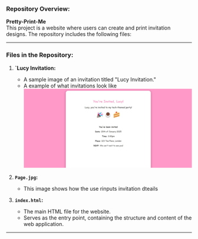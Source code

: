 

### **Repository Overview:**
**Pretty-Print-Me**  
This project is a website where users can create and print invitation designs. The repository includes the following files:

---

### **Files in the Repository:**

1. **`Lucy Invitation:**
   - A sample image of an invitation titled "Lucy Invitation."
   - A example of what invitations look like
 ![Lucy Invitation Example](Lucy%20Invitation.jpg)

2. **`Page.jpg`:**
   - This image shows how the use rinputs invitation dteails


4. **`index.html`:**
   - The main HTML file for the website.
   - Serves as the entry point, containing the structure and content of the web application.

---


